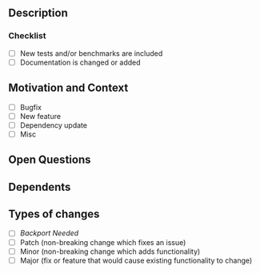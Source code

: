 <!--
  ^^^^^
  Please fill the title above according to https://www.conventionalcommits.org/en/v1.0.0/.

  type(scope): message <TICKET-NUMBER>

  eg. fix(crud): updates ace editor width in agg pipeline view COMPASS-1111

  NOTE: use `feat`, `fix` and `perf` for user facing changes that will be part of
  release notes.
-->

## Description
<!--- Describe your changes in detail -->
<!--- If applicable, describe (or illustrate) architecture flow -->
### Checklist
- [ ] New tests and/or benchmarks are included
- [ ] Documentation is changed or added

## Motivation and Context
<!--- Why is this change required? What problem does it solve? -->
<!--- If it's updating a dependancy, link to the Pull Request that originally introduced the fix -->
- [ ] Bugfix
- [ ] New feature
- [ ] Dependency update
- [ ] Misc

## Open Questions
<!--- Any particular areas you'd like reviewers to pay attention to? -->

## Dependents
<!--- If applicable, link PRs/commits that this PR is dependent on or is a dependency of. -->

## Types of changes
<!--- What types of changes does your code introduce? Put an `x` in all the boxes that apply: -->
- [ ] *Backport Needed*
- [ ] Patch (non-breaking change which fixes an issue)
- [ ] Minor (non-breaking change which adds functionality)
- [ ] Major (fix or feature that would cause existing functionality to change)
